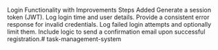 Login Functionality with Improvements
Steps Added
Generate a session token (JWT).
Log login time and user details.
Provide a consistent error response for invalid credentials.
Log failed login attempts and optionally limit them.
Include logic to send a confirmation email upon successful registration.# task-management-system